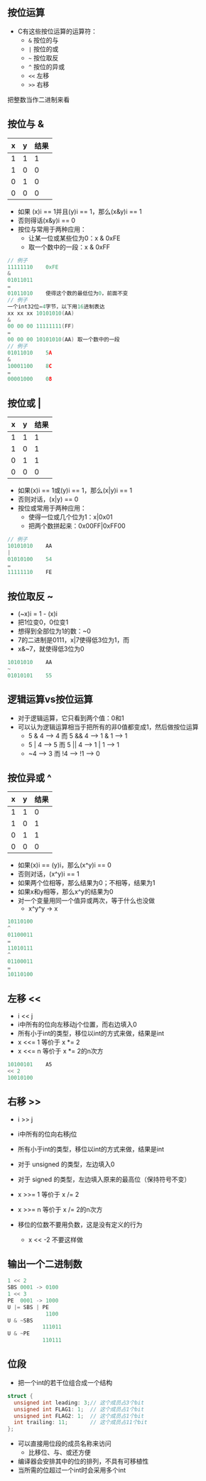## 按位运算

* C有这些按位运算的运算符：
  * `&`  按位的与
  * `|`  按位的或
  * `~`  按位取反
  * `^`  按位的异或
  * `<<` 左移
  * `>>` 右移

把整数当作二进制来看

## 按位与 &

| x   | y   | 结果 |
| --- | --- | --- |
| 1   | 1   | 1   |
| 1   | 0   | 0   |
| 0   | 1   | 0   |
| 0   | 0   | 0   |

* 如果 (x)i == 1并且(y)i == 1，那么(x&y)i == 1
* 否则得话(x&y)i == 0
* 按位与常用于两种应用：
  * 让某一位或某些位为0：x & 0xFE
  * 取一个数中的一段：x & 0xFF

```c
// 例子
11111110    0xFE
&
01011011
=
01011010    使得这个数的最低位为0，前面不变
// 例子
一个int32位=4字节，以下用16进制表达
xx xx xx 10101010(AA)
&
00 00 00 11111111(FF)
=
00 00 00 10101010(AA) 取一个数中的一段
// 例子
01011010    5A
&
10001100    8C
=
00001000    08
```

## 按位或 |

| x   | y   | 结果 |
| --- | --- | --- |
| 1   | 1   | 1   |
| 1   | 0   | 1   |
| 0   | 1   | 1   |
| 0   | 0   | 0   |

* 如果(x)i == 1或(y)i == 1，那么(x|y)i == 1
* 否则对话，(x|y) == 0
* 按位或常用于两种应用：
  * 使得一位或几个位为1：x|0x01
  * 把两个数拼起来：0x00FF|0xFF00

```c
// 例子
10101010    AA
|
01010100    54
=
11111110    FE
```

## 按位取反 ~

* (~x)i = 1 - (x)i
* 把1位变0，0位变1
* 想得到全部位为1的数：~0
* 7的二进制是0111，x|7使得低3位为1，而
* x&~7，就使得低3位为0

```c
10101010    AA
~
01010101    55
```

## 逻辑运算vs按位运算

* 对于逻辑运算，它只看到两个值：0和1
* 可以认为逻辑运算相当于把所有的非0值都变成1，然后做按位运算
  * 5 & 4 --> 4 而 5 && 4 --> 1 & 1 --> 1
  * 5 | 4 --> 5 而 5 || 4 --> 1 | 1 --> 1
  * ~4    --> 3 而 !4     --> !1    --> 0

## 按位异或 ^

| x   | y   | 结果 |
| --- | --- | --- |
| 1   | 1   | 0   |
| 1   | 0   | 1   |
| 0   | 1   | 1   |
| 0   | 0   | 0   |

* 如果(x)i == (y)i，那么(x^y)i == 0
* 否则对话，(x^y)i == 1
* 如果两个位相等，那么结果为0；不相等，结果为1
* 如果x和y相等，那么x^y的结果为0
* 对一个变量用同一个值异或两次，等于什么也没做
  * x^y^y -> x

```c
10110100
^
01100011
=
11010111
^
01100011
=
10110100
```

## 左移 <<

* i << j
* i中所有的位向左移动j个位置，而右边填入0
* 所有小于int的类型，移位以int的方式来做，结果是int
* x <<= 1 等价于 x *= 2
* x <<= n 等价于 x *= 2的n次方

```c
10100101    A5
<< 2
10010100
```

## 右移 >>

* i >> j
* i中所有的位向右移j位
* 所有小于int的类型，移位以int的方式来做，结果是int
* 对于 unsigned 的类型，左边填入0
* 对于 signed 的类型，左边填入原来的最高位（保持符号不变）
* x >>= 1 等价于 x /= 2
* x >>= n 等价于 x /= 2的n次方

* 移位的位数不要用负数，这是没有定义的行为
  * x << -2 不要这样做

## 输出一个二进制数


```c
1 << 2
SBS 0001 -> 0100 
1 << 3
PE  0001 -> 1000
U |= SBS | PE
            1100
U & ~SBS
           111011
U & ~PE     
           110111
```

## 位段

* 把一个int的若干位组合成一个结构

```c
struct {
  unsigned int leading: 3;// 这个成员占3个bit
  unsigned int FLAG1: 1;  // 这个成员占1个bit
  unsigned int FLAG2: 1;  // 这个成员占1个bit
  int trailing: 11;       // 这个成员占11个bit
};
```

* 可以直接用位段的成员名称来访问
  * 比移位、与、或还方便
* 编译器会安排其中的位的排列，不具有可移植性
* 当所需的位超过一个int时会采用多个int


